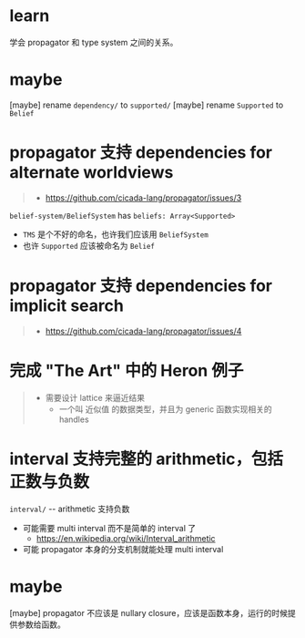 # learn

学会 propagator 和 type system 之间的关系。

# maybe

[maybe] rename `dependency/` to `supported/`
[maybe] rename `Supported` to `Belief`

# propagator 支持 dependencies for alternate worldviews

> - https://github.com/cicada-lang/propagator/issues/3

`belief-system/BeliefSystem` has `beliefs: Array<Supported>`

- `TMS` 是个不好的命名，也许我们应该用 `BeliefSystem`
- 也许 `Supported` 应该被命名为 `Belief`

# propagator 支持 dependencies for implicit search

> - https://github.com/cicada-lang/propagator/issues/4

# 完成 "The Art" 中的 Heron 例子

> - 需要设计 lattice 来逼近结果
>   - 一个叫 近似值 的数据类型，并且为 generic 函数实现相关的 handles

# interval 支持完整的 arithmetic，包括正数与负数

`interval/` -- arithmetic 支持负数

- 可能需要 multi interval 而不是简单的 interval 了
  - https://en.wikipedia.org/wiki/Interval_arithmetic
- 可能 propagator 本身的分支机制就能处理 multi interval

# maybe

[maybe] propagator 不应该是 nullary closure，应该是函数本身，运行的时候提供参数给函数。
